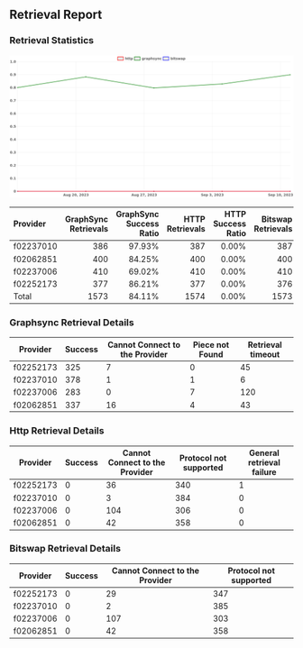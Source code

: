## Retrieval Report
### Retrieval Statistics
<img src="https://raw.githubusercontent.com/data-preservation-programs/filplus-checker-assets/main/filecoin-project/filecoin-plus-large-datasets/issues/2100/1694586245884.png"/>

| Provider  | GraphSync Retrievals | GraphSync Success Ratio | HTTP Retrievals | HTTP Success Ratio | Bitswap Retrievals | Bitswap Success Ratio |
| :-------- | -------------------: | ----------------------: | --------------: | -----------------: | -----------------: | --------------------: |
| f02237010 |                  386 |                  97.93% |             387 |              0.00% |                387 |                 0.00% |
| f02062851 |                  400 |                  84.25% |             400 |              0.00% |                400 |                 0.00% |
| f02237006 |                  410 |                  69.02% |             410 |              0.00% |                410 |                 0.00% |
| f02252173 |                  377 |                  86.21% |             377 |              0.00% |                376 |                 0.00% |
| Total     |                 1573 |                  84.11% |            1574 |              0.00% |               1573 |                 0.00% |

### Graphsync Retrieval Details
| Provider  | Success | Cannot Connect to the Provider | Piece not Found | Retrieval timeout |
| --------- | ------- | ------------------------------ | --------------- | ----------------- |
| f02252173 | 325     | 7                              | 0               | 45                |
| f02237010 | 378     | 1                              | 1               | 6                 |
| f02237006 | 283     | 0                              | 7               | 120               |
| f02062851 | 337     | 16                             | 4               | 43                |

### Http Retrieval Details
| Provider  | Success | Cannot Connect to the Provider | Protocol not supported | General retrieval failure |
| --------- | ------- | ------------------------------ | ---------------------- | ------------------------- |
| f02252173 | 0       | 36                             | 340                    | 1                         |
| f02237010 | 0       | 3                              | 384                    | 0                         |
| f02237006 | 0       | 104                            | 306                    | 0                         |
| f02062851 | 0       | 42                             | 358                    | 0                         |

### Bitswap Retrieval Details
| Provider  | Success | Cannot Connect to the Provider | Protocol not supported |
| --------- | ------- | ------------------------------ | ---------------------- |
| f02252173 | 0       | 29                             | 347                    |
| f02237010 | 0       | 2                              | 385                    |
| f02237006 | 0       | 107                            | 303                    |
| f02062851 | 0       | 42                             | 358                    |
